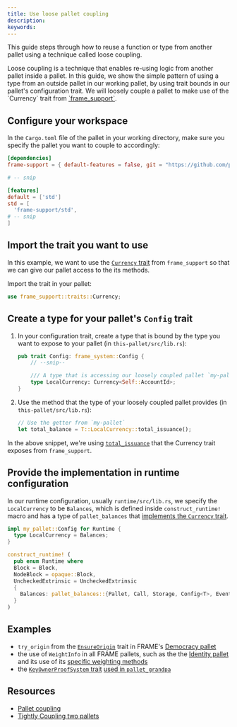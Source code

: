 ```yaml
---
title: Use loose pallet coupling
description:
keywords:
---
```


This guide steps through how to reuse a function or type from another pallet using a technique called loose coupling.

Loose coupling is a technique that enables re-using logic from another pallet inside a pallet.
In this guide, we show the simple pattern of using a type from an outside pallet in our working pallet, by using trait bounds in our pallet's configuration trait.
We will loosely couple a pallet to make use of the \`Currency\` trait from [\`frame_support\`](https://paritytech.github.io/substrate/master/frame_support/traits/tokens/currency/trait.Currency.html).

## Configure your workspace

In the `Cargo.toml` file of the pallet in your working directory, make sure you specify the
pallet you want to couple to accordingly:

```toml
[dependencies]
frame-support = { default-features = false, git = "https://github.com/paritytech/substrate.git", branch = "polkadot-v0.9.28"}

# -- snip

[features]
default = ['std']
std = [
  'frame-support/std',
# -- snip
]
```

## Import the trait you want to use

In this example, we want to use the [`Currency` trait](https://paritytech.github.io/substrate/master/frame_support/traits/tokens/currency/trait.Currency.html) from `frame_support` so that we can give our pallet access to the its methods.

Import the trait in your pallet:

```rust
use frame_support::traits::Currency;
```

## Create a type for your pallet's `Config` trait

1. In your configuration trait, create a type that is bound by the type you want to expose to your pallet (in `this-pallet/src/lib.rs`):

   ```rust
   pub trait Config: frame_system::Config {
       // --snip--

       /// A type that is accessing our loosely coupled pallet `my-pallet`
       type LocalCurrency: Currency<Self::AccountId>;
   }
   ```

1. Use the method that the type of your loosely coupled pallet provides (in `this-pallet/src/lib.rs`):

   ```rust
   // Use the getter from `my-pallet`
   let total_balance = T::LocalCurrency::total_issuance();
   ```

In the above snippet, we're using [`total_issuance`](https://paritytech.github.io/substrate/master/frame_support/traits/tokens/currency/trait.Currency.html#tymethod.total_issuance)
that the Currency trait exposes from `frame_support`.

## Provide the implementation in runtime configuration

In our runtime configuration, usually `runtime/src/lib.rs`, we specify the `LocalCurrency` to be
`Balances`, which is defined inside `construct_runtime!` macro and has a type of `pallet_balances`
that [implements the `Currency` trait](https://paritytech.github.io/substrate/master/pallet_balances/index.html#implementations-1).

```rust
impl my_pallet::Config for Runtime {
  type LocalCurrency = Balances;
}

construct_runtime! (
  pub enum Runtime where
  Block = Block,
  NodeBlock = opaque::Block,
  UncheckedExtrinsic = UncheckedExtrinsic
  {
    Balances: pallet_balances::{Pallet, Call, Storage, Config<T>, Event<T>},
  }
)
```

## Examples

- `try_origin` from the [`EnsureOrigin`](https://paritytech.github.io/substrate/master/frame_support/traits/trait.EnsureOrigin.html) trait
  in FRAME's [Democracy pallet](https://github.com/paritytech/substrate/blob/master/frame/democracy/src/lib.rs#L294-L352)
- the use of `WeightInfo` in all FRAME pallets, such as the
  the [Identity pallet](https://github.com/paritytech/substrate/blob/master/frame/identity/src/lib.rs#L149-L151) and its use of its
  [specific weighting methods](https://github.com/paritytech/substrate/blob/master/frame/identity/src/weights.rs#L46-L64)
- the [`KeyOwnerProofSystem` trait](https://paritytech.github.io/substrate/master/frame_support/traits/trait.KeyOwnerProofSystem.html)
  [used in `pallet_grandpa`](https://github.com/paritytech/substrate/blob/master/frame/grandpa/src/lib.rs#L106)

## Resources

- [Pallet coupling](/build/pallet-coupling)
- [Tightly Coupling two pallets](/reference/how-to-guides/pallet-design/use-loose-coupling/)
